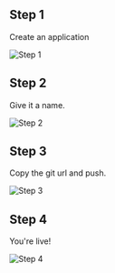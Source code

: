 ## Step 1
Create an application

![Step 1](http://i.imgur.com/pScf7.png)

## Step 2
Give it a name.

![Step 2](http://i.imgur.com/xebWn.png)

## Step 3
Copy the git url and push.

![Step 3](http://i.imgur.com/vsWqb.png)

## Step 4
You're live!

![Step 4](http://i.imgur.com/zN5lf.png)